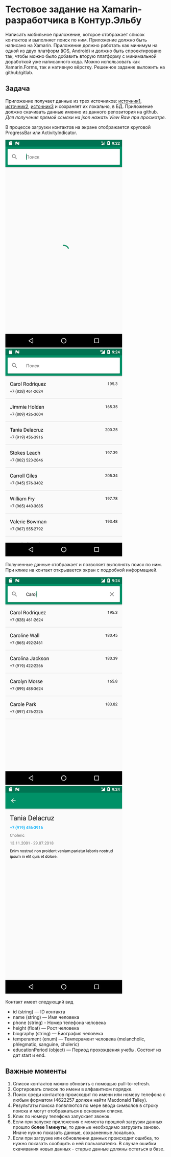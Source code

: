 # Тестовое задание на Xamarin-разработчика в Контур.Эльбу

Написать мобильное приложение, которое отображает список контактов и выполняет поиск по ним. Приложение должно быть написано на Xamarin. Приложение должно работать как минимум на одной из двух платформ (iOS, Android) и должно быть спроектировано так, чтобы можно было добавить вторую платформу с минимальной доработкой уже написанного кода. Можно использовать как Xamarin.Forms, так и нативную вёрстку. Решенное задание выложить на github/gitlab.

## Задача

Приложение получает данные из трех источников: [источник1](json/generated-01.json), [источник2](json/generated-02.json), [источник3](json/generated-03.json) и сохраняет их локально, в БД. Приложение должно скачивать данные именно из данного репозитория на github. _Для получения прямой ссылки на json нажать View Raw при просмотре._

В процессе загрузки контактов на экране отображается круговой ProgressBar или ActivityIndicator.

![Загрузка контактов](static/loading.png)
![Список контактов](static/list.png)

Полученные данные отображает и позволяет выполнять поиск по ним. При клике на контакт открывается экран с подробной информацией.

![Поиск контакта](static/search.png)
![Описание контакта](static/detail.png)

Контакт имеет следующий вид
- id (string) — ID контакта
- name (string) — Имя человека
- phone (string) - Номер телефона человека
- height (float) — Рост человека
- biography (string) — Биография человека
- temperament (enum) — Темперамент человека (melancholic, phlegmatic, sanguine, choleric)
- educationPeriod (object) — Период прохождения учебы. Состоит из дат start и end.

## Важные моменты

1. Список контактов можно обновить с помощью pull-to-refresh.
2. Сортировать список по имени в алфавитном порядке.
3. Поиск среди контактов происходит по имени или номеру телефона с любым форматом (4622257 должен найти Macdonald Talley).
4. Результаты поиска появляются по мере ввода символов в строку поиска и могут отображаться в основном списке.
5. Клик по номеру телефона запускает звонок.
6. Если при запуске приложения с момента прошлой загрузки данных прошло __более 1 минуты__, то данные необходимо загрузить заново. Иначе нужно показать данные, сохраненные локально.
7. Если при загрузке или обновлении данных происходит ошибка, то нужно показать сообщить о ней пользователю. В случае ошибки скачивания новых данных - старые данные должны остаться в базе.

